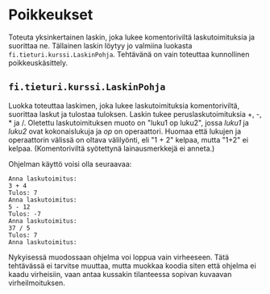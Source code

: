 # Poikkeukset

Toteuta yksinkertainen laskin, joka lukee komentoriviltä laskutoimituksia ja suorittaa ne.
Tällainen laskin löytyy jo valmiina luokasta `fi.tieturi.kurssi.LaskinPohja`. Tehtävänä on vain toteuttaa kunnollinen poikkeuskäsittely.

## `fi.tieturi.kurssi.LaskinPohja`

Luokka toteuttaa laskimen, joka lukee laskutoimituksia komentoriviltä, suorittaa laskut ja tulostaa tuloksen.
Laskin tukee peruslaskutoimituksia +, -, * ja /. Oletettu laskutoimituksen muoto on "luku1  op luku2", jossa
*luku1* ja *luku2* ovat kokonaislukuja ja *op* on operaattori. Huomaa että lukujen ja operaattorin välissä on oltava välilyönti, eli "1 + 2" kelpaa, mutta "1+2" ei kelpaa. (Komentoriviltä syötettynä lainausmerkkejä ei anneta.) 

Ohjelman käyttö voisi olla seuraavaa:

```
Anna laskutoimitus:
3 + 4
Tulos: 7
Anna laskutoimitus:
5 - 12
Tulos: -7
Anna laskutoimitus:
37 / 5
Tulos: 7
Anna laskutoimitus:
```

Nykyisessä muodossaan ohjelma voi loppua vain virheeseen. Tätä tehtävässä ei tarvitse muuttaa,
mutta muokkaa koodia siten että ohjelma ei kaadu virheisiin, vaan antaa kussakin tilanteessa
sopivan kuvaavan virheilmoituksen.
